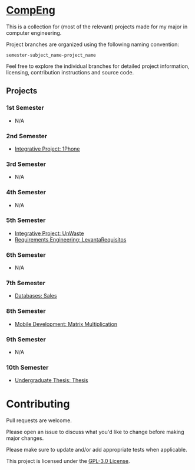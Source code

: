# [CompEng](https://github.com/ckc-dev/PI-1Phone)

This is a collection for (most of the relevant) projects made for my major in computer engineering.

Project branches are organized using the following naming convention:

```
semester-subject_name-project_name
```

Feel free to explore the individual branches for detailed project information, licensing, contribution instructions and source code.

## Projects

### 1st Semester
- N/A

### 2nd Semester
- [Integrative Project: 1Phone](../../tree/s2-integrative_project-1phone)

### 3rd Semester
- N/A

### 4th Semester
- N/A

### 5th Semester
- [Integrative Project: UnWaste](../../tree/s5-integrative_project-unwaste)
- [Requirements Engineering: LevantaRequisitos](../../tree/s5-requirements_engineering-levanta_requisitos)

### 6th Semester
- N/A

### 7th Semester
- [Databases: Sales](../../tree/s7-databases-sales)

### 8th Semester
- [Mobile Development: Matrix Multiplication](../../tree/s8-mobile_development-matrix_multiplication)

### 9th Semester
- N/A

### 10th Semester
- [Undergraduate Thesis: Thesis](../../tree/s10-undergraduate_thesis-thesis)

# Contributing

Pull requests are welcome.

Please open an issue to discuss what you'd like to change before making major changes.

Please make sure to update and/or add appropriate tests when applicable.

This project is licensed under the [GPL-3.0 License](./LICENSE).
